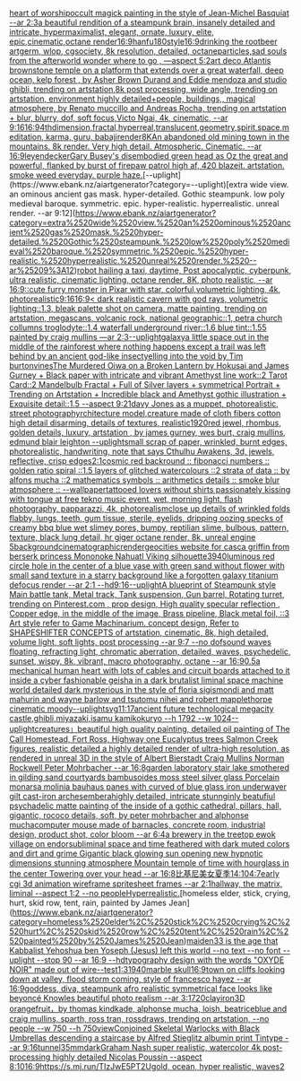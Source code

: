 [heart of worship](https://www.ebank.nz/aiartgenerator?category=heart%2520of%2520worship)[occult magick painting in the style of Jean-Michel Basquiat --ar 2:3](https://www.ebank.nz/aiartgenerator?category=occult%2520magick%2520painting%2520in%2520the%2520style%2520of%2520Jean-Michel%2520Basquiat%2520--ar%25202%3A3)[a beautiful rendition of a steampunk brain, insanely detailed and intricate, hypermaximalist, elegant, ornate, luxury, elite, epic,cinematic,octane render](https://www.ebank.nz/aiartgenerator?category=a%2520beautiful%2520rendition%2520of%2520a%2520steampunk%2520brain%2C%2520insanely%2520detailed%2520and%2520intricate%2C%2520hypermaximalist%2C%2520elegant%2C%2520ornate%2C%2520luxury%2C%2520elite%2C%2520epic%2Ccinematic%2Coctane%2520render)[16:9](https://www.ebank.nz/aiartgenerator?category=16%3A9)[hanfu](https://www.ebank.nz/aiartgenerator?category=hanfu)[180](https://www.ebank.nz/aiartgenerator?category=180)[style](https://www.ebank.nz/aiartgenerator?category=style)[16:9](https://www.ebank.nz/aiartgenerator?category=16%3A9)[drinking the rootbeer artgerm, wlop, cgsociety, 8k resolution, detailed, octane](https://www.ebank.nz/aiartgenerator?category=drinking%2520the%2520rootbeer%2520artgerm%2C%2520wlop%2C%2520cgsociety%2C%25208k%2520resolution%2C%2520detailed%2C%2520octane)[particles,](https://www.ebank.nz/aiartgenerator?category=particles%2C)[sad souls from the afterworld wonder where to go , —aspect 5:2](https://www.ebank.nz/aiartgenerator?category=sad%2520souls%2520from%2520the%2520afterworld%2520wonder%2520where%2520to%2520go%2520%2C%2520%E2%80%94aspect%25205%3A2)[art deco Atlantis brownstone temple on a platform that extends over a great waterfall, deep ocean, kelp forest , by Asher Brown Durand and Eddie mendoza and studio ghibli, trending on artstation,8k post processing, wide angle, trending on artstation, environment highly detailed+people, buildings,, magical atmosphere, by Renato muccillo and Andreas Rocha, trending on artstation + blur, blurry, dof, soft focus,Victo Ngai, 4k, cinematic, --ar 9:16](https://www.ebank.nz/aiartgenerator?category=art%2520deco%2520Atlantis%2520brownstone%2520temple%2520on%2520a%2520platform%2520that%2520extends%2520over%2520a%2520great%2520waterfall%2C%2520deep%2520ocean%2C%2520kelp%2520forest%2520%2C%2520by%2520Asher%2520Brown%2520Durand%2520and%2520Eddie%2520mendoza%2520and%2520studio%2520ghibli%2C%2520trending%2520on%2520artstation%2C8k%2520post%2520processing%2C%2520wide%2520angle%2C%2520trending%2520on%2520artstation%2C%2520environment%2520highly%2520detailed%2Bpeople%2C%2520buildings%2C%2C%2520magical%2520atmosphere%2C%2520by%2520Renato%2520muccillo%2520and%2520Andreas%2520Rocha%2C%2520trending%2520on%2520artstation%2520%2B%2520blur%2C%2520blurry%2C%2520dof%2C%2520soft%2520focus%2CVicto%2520Ngai%2C%25204k%2C%2520cinematic%2C%2520--ar%25209%3A16)[16:9](https://www.ebank.nz/aiartgenerator?category=16%3A9)[4thdimension,fractal,hyperreal,translucent,geometry,spirit,space,meditation, karma, guru, babaji](https://www.ebank.nz/aiartgenerator?category=4thdimension%2Cfractal%2Chyperreal%2Ctranslucent%2Cgeometry%2Cspirit%2Cspace%2Cmeditation%2C%2520karma%2C%2520guru%2C%2520babaji)[render](https://www.ebank.nz/aiartgenerator?category=render)[8K](https://www.ebank.nz/aiartgenerator?category=8K)[An abandoned old mining town in the mountains. 8k render. Very high detail. Atmospheric. Cinematic. --ar 16:9](https://www.ebank.nz/aiartgenerator?category=An%2520abandoned%2520old%2520mining%2520town%2520in%2520the%2520mountains.%25208k%2520render.%2520Very%2520high%2520detail.%2520Atmospheric.%2520Cinematic.%2520--ar%252016%3A9)[leyendecker](https://www.ebank.nz/aiartgenerator?category=leyendecker)[Gary Busey's disembodied green head as Oz the great and powerful, flanked by burst of fire](https://www.ebank.nz/aiartgenerator?category=Gary%2520Busey%27s%2520disembodied%2520green%2520head%2520as%2520Oz%2520the%2520great%2520and%2520powerful%2C%2520flanked%2520by%2520burst%2520of%2520fire)[paw patrol high af, 420 blazeit. artstation. smoke weed everyday. purple haze.](https://www.ebank.nz/aiartgenerator?category=paw%2520patrol%2520high%2520af%2C%2520420%2520blazeit.%2520artstation.%2520smoke%2520weed%2520everyday.%2520purple%2520haze.)[--uplight](https://www.ebank.nz/aiartgenerator?category=--uplight)[extra wide view. an ominous ancient gas mask. hyper-detailed. Gothic steampunk. low poly medieval baroque. symmetric. epic. hyper-realistic. hyperrealistic. unreal render. --ar 9:12](https://www.ebank.nz/aiartgenerator?category=extra%2520wide%2520view.%2520an%2520ominous%2520ancient%2520gas%2520mask.%2520hyper-detailed.%2520Gothic%2520steampunk.%2520low%2520poly%2520medieval%2520baroque.%2520symmetric.%2520epic.%2520hyper-realistic.%2520hyperrealistic.%2520unreal%2520render.%2520--ar%25209%3A12)[robot hailing a taxi, daytime, Post apocalyptic, cyberpunk, ultra realistic, cinematic lighting, octane render, 8K, photo realistic,  --ar 16:9](https://www.ebank.nz/aiartgenerator?category=robot%2520hailing%2520a%2520taxi%2C%2520daytime%2C%2520Post%2520apocalyptic%2C%2520cyberpunk%2C%2520ultra%2520realistic%2C%2520cinematic%2520lighting%2C%2520octane%2520render%2C%25208K%2C%2520photo%2520realistic%2C%2520%2520--ar%252016%3A9)[::](https://www.ebank.nz/aiartgenerator?category=%3A%3A)[cute furry monster in Pixar with star, colorful,volumetric lighting, 4k, photorealistic](https://www.ebank.nz/aiartgenerator?category=cute%2520furry%2520monster%2520in%2520Pixar%2520with%2520star%2C%2520colorful%2Cvolumetric%2520lighting%2C%25204k%2C%2520photorealistic)[9:16](https://www.ebank.nz/aiartgenerator?category=9%3A16)[16:9](https://www.ebank.nz/aiartgenerator?category=16%3A9)[< dark realistic cavern with god rays, volumetric lighting::1.3, bleak palette shot on camera, matte painting, trending on artstation, megascans, volcanic rock, national geographic::1, petra church collumns troglodyte::1.4 waterfall underground river::1.6 blue tint::1.55 painted by craig mullins —ar 2:3](https://www.ebank.nz/aiartgenerator?category=%3C%2520dark%2520realistic%2520cavern%2520with%2520god%2520rays%2C%2520volumetric%2520lighting%3A%3A1.3%2C%2520bleak%2520palette%2520shot%2520on%2520camera%2C%2520matte%2520painting%2C%2520trending%2520on%2520artstation%2C%2520megascans%2C%2520volcanic%2520rock%2C%2520national%2520geographic%3A%3A1%2C%2520petra%2520church%2520collumns%2520troglodyte%3A%3A1.4%2520waterfall%2520underground%2520river%3A%3A1.6%2520blue%2520tint%3A%3A1.55%2520painted%2520by%2520craig%2520mullins%2520%E2%80%94ar%25202%3A3)[--uplight](https://www.ebank.nz/aiartgenerator?category=--uplight)[galaxy](https://www.ebank.nz/aiartgenerator?category=galaxy)[a little space out in the middle of the rainforest where nothing happens except a trail was left behind by an ancient god-like insect](https://www.ebank.nz/aiartgenerator?category=a%2520little%2520space%2520out%2520in%2520the%2520middle%2520of%2520the%2520rainforest%2520where%2520nothing%2520happens%2520except%2520a%2520trail%2520was%2520left%2520behind%2520by%2520an%2520ancient%2520god-like%2520insect)[yelling into the void by Tim burton](https://www.ebank.nz/aiartgenerator?category=yelling%2520into%2520the%2520void%2520by%2520Tim%2520burton)[vines](https://www.ebank.nz/aiartgenerator?category=vines)[The Murdered Oiwa on a Broken Lantern by Hokusai and James Gurney + Black paper with intricate and vibrant Amethyst line work::2 Tarot Card::2 Mandelbulb Fractal + Full of Silver layers + symmetrical Portrait + Trending on Artstation + Incredible black and Amethyst gothic illustration + Exquisite detail::1.5 --aspect 9:21](https://www.ebank.nz/aiartgenerator?category=The%2520Murdered%2520Oiwa%2520on%2520a%2520Broken%2520Lantern%2520by%2520Hokusai%2520and%2520James%2520Gurney%2520%2B%2520Black%2520paper%2520with%2520intricate%2520and%2520vibrant%2520Amethyst%2520line%2520work%3A%3A2%2520Tarot%2520Card%3A%3A2%2520Mandelbulb%2520Fractal%2520%2B%2520Full%2520of%2520Silver%2520layers%2520%2B%2520symmetrical%2520Portrait%2520%2B%2520Trending%2520on%2520Artstation%2520%2B%2520Incredible%2520black%2520and%2520Amethyst%2520gothic%2520illustration%2520%2B%2520Exquisite%2520detail%3A%3A1.5%2520--aspect%25209%3A21)[davy Jones as a muppet, photorealistic, street photography](https://www.ebank.nz/aiartgenerator?category=davy%2520Jones%2520as%2520a%2520muppet%2C%2520photorealistic%2C%2520street%2520photography)[rchitecture model,creature made of cloth fibers cotton high detail disarming, details of textures, realistic](https://www.ebank.nz/aiartgenerator?category=rchitecture%2520model%2Ccreature%2520made%2520of%2520cloth%2520fibers%2520cotton%2520high%2520detail%2520disarming%2C%2520details%2520of%2520textures%2C%2520realistic)[1920](https://www.ebank.nz/aiartgenerator?category=1920)[red jewel, rhombus, golden details, luxury, artstation , by james gurney, wes burt, craig mullins, edmund blair leighton  --uplight](https://www.ebank.nz/aiartgenerator?category=red%2520jewel%2C%2520rhombus%2C%2520golden%2520details%2C%2520luxury%2C%2520artstation%2520%2C%2520by%2520james%2520gurney%2C%2520wes%2520burt%2C%2520craig%2520mullins%2C%2520edmund%2520blair%2520leighton%2520%2520--uplight)[small scrap of paper, wrinkled, burnt edges, photorealistic, handwriting, note that says Cthulhu Awakens, 3d, jewels, reflective, crisp edges](https://www.ebank.nz/aiartgenerator?category=small%2520scrap%2520of%2520paper%2C%2520wrinkled%2C%2520burnt%2520edges%2C%2520photorealistic%2C%2520handwriting%2C%2520note%2520that%2520says%2520Cthulhu%2520Awakens%2C%25203d%2C%2520jewels%2C%2520reflective%2C%2520crisp%2520edges)[2:1](https://www.ebank.nz/aiartgenerator?category=2%3A1)[cosmic red backround :: fibonacci numbers :: golden ratio spiral ::1.5 layers of glitched watercolours ::2 strata of data :: by alfons mucha ::2 mathematics symbols :: arithmetics details :: smoke blur atmosphere :: --wallpaper](https://www.ebank.nz/aiartgenerator?category=cosmic%2520red%2520backround%2520%3A%3A%2520fibonacci%2520numbers%2520%3A%3A%2520golden%2520ratio%2520spiral%2520%3A%3A1.5%2520layers%2520of%2520glitched%2520watercolours%2520%3A%3A2%2520strata%2520of%2520data%2520%3A%3A%2520by%2520alfons%2520mucha%2520%3A%3A2%2520mathematics%2520symbols%2520%3A%3A%2520arithmetics%2520details%2520%3A%3A%2520smoke%2520blur%2520atmosphere%2520%3A%3A%2520--wallpaper)[tattooed lovers without shirts passionately kissing with tongue at free tekno music event, wet, morning light, flash photography, papparazzi, 4k, photorealism](https://www.ebank.nz/aiartgenerator?category=tattooed%2520lovers%2520without%2520shirts%2520passionately%2520kissing%2520with%2520tongue%2520at%2520free%2520tekno%2520music%2520event%2C%2520wet%2C%2520morning%2520light%2C%2520flash%2520photography%2C%2520papparazzi%2C%25204k%2C%2520photorealism)[close up details of wrinkled folds flabby, lungs, teeth, gum tissue, sterile, eyelids, dripping oozing specks of creamy bbq blue wet slimey pores, bumpy, reptilian slime, bulbous, pattern, texture, black lung detail, hr giger octane render, 8k, unreal engine 5](https://www.ebank.nz/aiartgenerator?category=close%2520up%2520details%2520of%2520wrinkled%2520folds%2520flabby%2C%2520lungs%2C%2520teeth%2C%2520gum%2520tissue%2C%2520sterile%2C%2520eyelids%2C%2520dripping%2520oozing%2520specks%2520of%2520creamy%2520bbq%2520blue%2520wet%2520slimey%2520pores%2C%2520bumpy%2C%2520reptilian%2520slime%2C%2520bulbous%2C%2520pattern%2C%2520texture%2C%2520black%2520lung%2520detail%2C%2520hr%2520giger%2520octane%2520render%2C%25208k%2C%2520unreal%2520engine%25205)[background](https://www.ebank.nz/aiartgenerator?category=background)[cinematographic](https://www.ebank.nz/aiartgenerator?category=cinematographic)[render](https://www.ebank.nz/aiartgenerator?category=render)[geocities website for casca griffin from berserk princess Mononoke Nahuatl Viking silhouette](https://www.ebank.nz/aiartgenerator?category=geocities%2520website%2520for%2520casca%2520griffin%2520from%2520berserk%2520princess%2520Mononoke%2520Nahuatl%2520Viking%2520silhouette)[3940](https://www.ebank.nz/aiartgenerator?category=3940)[luminous red circle hole in the center of a blue vase with green sand without flower with small sand texture in a starry background like a forgotten galaxy titanium defocus render --ar 2:1 --hd](https://www.ebank.nz/aiartgenerator?category=luminous%2520red%2520circle%2520hole%2520in%2520the%2520center%2520of%2520a%2520blue%2520vase%2520with%2520green%2520sand%2520without%2520flower%2520with%2520small%2520sand%2520texture%2520in%2520a%2520starry%2520background%2520like%2520a%2520forgotten%2520galaxy%2520titanium%2520defocus%2520render%2520--ar%25202%3A1%2520--hd)[9:16](https://www.ebank.nz/aiartgenerator?category=9%3A16)[--uplight](https://www.ebank.nz/aiartgenerator?category=--uplight)[A blueprint of Steampunk style Main battle tank,  Metal track,  Tank suspension, Gun barrel, Rotating turret, trending on Pinterest.com  , prop design, High quality specular reflection , Copper  edge, in the middle of the image, Brass pipeline,  Black metal foil,  ::3  Art style refer to Game Machinarium.  concept design, Refer to SHAPESHIFTER CONCEPTS  of artstation, cinematic,  8k, high detailed,  volume light,  soft lights,  post processing    --ar 9:7   --no dof](https://www.ebank.nz/aiartgenerator?category=A%2520blueprint%2520of%2520Steampunk%2520style%2520Main%2520battle%2520tank%2C%2520%2520Metal%2520track%2C%2520%2520Tank%2520suspension%2C%2520Gun%2520barrel%2C%2520Rotating%2520turret%2C%2520trending%2520on%2520Pinterest.com%2520%2520%2C%2520prop%2520design%2C%2520High%2520quality%2520specular%2520reflection%2520%2C%2520Copper%2520%2520edge%2C%2520in%2520the%2520middle%2520of%2520the%2520image%2C%2520Brass%2520pipeline%2C%2520%2520Black%2520metal%2520foil%2C%2520%2520%3A%3A3%2520%2520Art%2520style%2520refer%2520to%2520Game%2520Machinarium.%2520%2520concept%2520design%2C%2520Refer%2520to%2520SHAPESHIFTER%2520CONCEPTS%2520%2520of%2520artstation%2C%2520cinematic%2C%2520%25208k%2C%2520high%2520detailed%2C%2520%2520volume%2520light%2C%2520%2520soft%2520lights%2C%2520%2520post%2520processing%2520%2520%2520%2520--ar%25209%3A7%2520%2520%2520--no%2520dof)[sound waves floating, refracting light, chromatic aberration, detailed, waves, psychedelic, sunset, wispy, 8k, vibrant, macro photography, octane --ar 16:9](https://www.ebank.nz/aiartgenerator?category=sound%2520waves%2520floating%2C%2520refracting%2520light%2C%2520chromatic%2520aberration%2C%2520detailed%2C%2520waves%2C%2520psychedelic%2C%2520sunset%2C%2520wispy%2C%25208k%2C%2520vibrant%2C%2520macro%2520photography%2C%2520octane%2520--ar%252016%3A9)[0.5](https://www.ebank.nz/aiartgenerator?category=0.5)[a mechanical human heart with lots of cables and circuit boards attached to it inside a cyber fashionable geisha in a dark brutalist liminal space machine world detailed dark mysterious in the style of floria sigismondi and matt mahurin and wayne barlow and tsutomu nihei and robert mapplethorpe cinematic moody](https://www.ebank.nz/aiartgenerator?category=a%2520mechanical%2520human%2520heart%2520with%2520lots%2520of%2520cables%2520and%2520circuit%2520boards%2520attached%2520to%2520it%2520inside%2520a%2520cyber%2520fashionable%2520geisha%2520in%2520a%2520dark%2520brutalist%2520liminal%2520space%2520machine%2520world%2520detailed%2520dark%2520mysterious%2520in%2520the%2520style%2520of%2520floria%2520sigismondi%2520and%2520matt%2520mahurin%2520and%2520wayne%2520barlow%2520and%2520tsutomu%2520nihei%2520and%2520robert%2520mapplethorpe%2520cinematic%2520moody)[--uplight](https://www.ebank.nz/aiartgenerator?category=--uplight)[svg](https://www.ebank.nz/aiartgenerator?category=svg)[11:17](https://www.ebank.nz/aiartgenerator?category=11%3A17)[ancient future technological megacity castle,ghibli,miyazaki,isamu kamikokuryo  --h 1792  --w 1024](https://www.ebank.nz/aiartgenerator?category=ancient%2520future%2520technological%2520megacity%2520castle%2Cghibli%2Cmiyazaki%2Cisamu%2520kamikokuryo%2520%2520--h%25201792%2520%2520--w%25201024)[--uplight](https://www.ebank.nz/aiartgenerator?category=--uplight)[creatures」](https://www.ebank.nz/aiartgenerator?category=creatures%E3%80%8D)[beautiful high quality painting, detailed oil painting of The Call Homestead, Fort Ross, Highway one Eucalyptus trees  Salmon Creek figures, realistic detailed a highly detailed render of ultra-high resolution, as rendered in unreal 3D in the style of Albert Bierstadt Craig Mullins Norman Rockwell Peter Mohrbacher  --ar 16:8](https://www.ebank.nz/aiartgenerator?category=beautiful%2520high%2520quality%2520painting%2C%2520detailed%2520oil%2520painting%2520of%2520The%2520Call%2520Homestead%2C%2520Fort%2520Ross%2C%2520Highway%2520one%2520Eucalyptus%2520trees%2520%2520Salmon%2520Creek%2520figures%2C%2520realistic%2520detailed%2520a%2520highly%2520detailed%2520render%2520of%2520ultra-high%2520resolution%2C%2520as%2520rendered%2520in%2520unreal%25203D%2520in%2520the%2520style%2520of%2520Albert%2520Bierstadt%2520Craig%2520Mullins%2520Norman%2520Rockwell%2520Peter%2520Mohrbacher%2520%2520--ar%252016%3A8)[garden laboratory stair  lake  smothered in gilding sand courtyards bambusoides moss steel silver glass  Porcelain monarsa molinia bauhaus panes with curved of blue glass iron underwayer gilt cast-iron arches](https://www.ebank.nz/aiartgenerator?category=garden%2520laboratory%2520stair%2520%2520lake%2520%2520smothered%2520in%2520gilding%2520sand%2520courtyards%2520bambusoides%2520moss%2520steel%2520silver%2520glass%2520%2520Porcelain%2520monarsa%2520molinia%2520bauhaus%2520panes%2520with%2520curved%2520of%2520blue%2520glass%2520iron%2520underwayer%2520gilt%2520cast-iron%2520arches)[embera](https://www.ebank.nz/aiartgenerator?category=embera)[highly detailed, intricate stunnginly beatufiul psychadelic matte painting of the inside of a gothic cathedral, pillars, hall, gigantic, rococo details, soft, by peter mohrbacher and alphonse mucha](https://www.ebank.nz/aiartgenerator?category=highly%2520detailed%2C%2520intricate%2520stunnginly%2520beatufiul%2520psychadelic%2520matte%2520painting%2520of%2520the%2520inside%2520of%2520a%2520gothic%2520cathedral%2C%2520pillars%2C%2520hall%2C%2520gigantic%2C%2520rococo%2520details%2C%2520soft%2C%2520by%2520peter%2520mohrbacher%2520and%2520alphonse%2520mucha)[computer mouse made of barnacles, concrete room, industrial design, product shot, color bloom --ar 6:4](https://www.ebank.nz/aiartgenerator?category=computer%2520mouse%2520made%2520of%2520barnacles%2C%2520concrete%2520room%2C%2520industrial%2520design%2C%2520product%2520shot%2C%2520color%2520bloom%2520--ar%25206%3A4)[a brewery in the treetop ewok  village on endor](https://www.ebank.nz/aiartgenerator?category=a%2520brewery%2520in%2520the%2520treetop%2520ewok%2520%2520village%2520on%2520endor)[subliminal space and time feathered with dark muted colors and dirt and grime Gigantic black glowing sun opening new hypnotic dimensions stunning atmosphere Mountain temple of time with hourglass in the center Towering over your head --ar 16:8](https://www.ebank.nz/aiartgenerator?category=subliminal%2520space%2520and%2520time%2520feathered%2520with%2520dark%2520muted%2520colors%2520and%2520dirt%2520and%2520grime%2520Gigantic%2520black%2520glowing%2520sun%2520opening%2520new%2520hypnotic%2520dimensions%2520stunning%2520atmosphere%2520Mountain%2520temple%2520of%2520time%2520with%2520hourglass%2520in%2520the%2520center%2520Towering%2520over%2520your%2520head%2520--ar%252016%3A8)[比基尼美女夏季](https://www.ebank.nz/aiartgenerator?category=%E6%AF%94%E5%9F%BA%E5%B0%BC%E7%BE%8E%E5%A5%B3%E5%A4%8F%E5%AD%A3)[14:10](https://www.ebank.nz/aiartgenerator?category=14%3A10)[4:7](https://www.ebank.nz/aiartgenerator?category=4%3A7)[early cgi 3d animation wireframe spritesheet frames --ar 2:1](https://www.ebank.nz/aiartgenerator?category=early%2520cgi%25203d%2520animation%2520wireframe%2520spritesheet%2520frames%2520--ar%25202%3A1)[hallway, the matrix, liminal --aspect 1:2 --no people](https://www.ebank.nz/aiartgenerator?category=hallway%2C%2520the%2520matrix%2C%2520liminal%2520--aspect%25201%3A2%2520--no%2520people)[Hyperrealistic.](https://www.ebank.nz/aiartgenerator?category=Hyperrealistic.)[homeless elder, stick, crying, hurt, skid row, tent, rain, painted by James Jean](https://www.ebank.nz/aiartgenerator?category=homeless%2520elder%2C%2520stick%2C%2520crying%2C%2520hurt%2C%2520skid%2520row%2C%2520tent%2C%2520rain%2C%2520painted%2520by%2520James%2520Jean)[maiden](https://www.ebank.nz/aiartgenerator?category=maiden)[](https://www.ebank.nz/aiartgenerator?category=)[33 is the age that Kabbalist Yehoshua ben Yoseph (Jesus) left this world --no text --no font --uplight --stop 90 --ar 16:9 --hd](https://www.ebank.nz/aiartgenerator?category=33%2520is%2520the%2520age%2520that%2520Kabbalist%2520Yehoshua%2520ben%2520Yoseph%2520%28Jesus%29%2520left%2520this%2520world%2520--no%2520text%2520--no%2520font%2520--uplight%2520--stop%252090%2520--ar%252016%3A9%2520--hd)[typography design with the words "OXYDE NOIR" made out of wire](https://www.ebank.nz/aiartgenerator?category=typography%2520design%2520with%2520the%2520words%2520%22OXYDE%2520NOIR%22%2520made%2520out%2520of%2520wire)[--test](https://www.ebank.nz/aiartgenerator?category=--test)[1:3](https://www.ebank.nz/aiartgenerator?category=1%3A3)[1940](https://www.ebank.nz/aiartgenerator?category=1940)[marble skull](https://www.ebank.nz/aiartgenerator?category=marble%2520skull)[16:9](https://www.ebank.nz/aiartgenerator?category=16%3A9)[town on cliffs looking down at valley, flood storm coming, style of francesco hayez --ar 16:9](https://www.ebank.nz/aiartgenerator?category=town%2520on%2520cliffs%2520looking%2520down%2520at%2520valley%2C%2520flood%2520storm%2520coming%2C%2520style%2520of%2520francesco%2520hayez%2520--ar%252016%3A9)[goddess, diva, steampunk afro realistic symmetrical face looks like beyoncé Knowles beautiful photo realism --ar 3:1](https://www.ebank.nz/aiartgenerator?category=goddess%2C%2520diva%2C%2520steampunk%2520afro%2520realistic%2520symmetrical%2520face%2520looks%2520like%2520beyonc%C3%A9%2520Knowles%2520beautiful%2520photo%2520realism%2520--ar%25203%3A1)[720](https://www.ebank.nz/aiartgenerator?category=720)[clay](https://www.ebank.nz/aiartgenerator?category=clay)[iron](https://www.ebank.nz/aiartgenerator?category=iron)[3D orangefruit，by thomas kindkade, alphonse mucha, loish, beatriceblue and craig mullins, sparth, ross tran, rossdraws, trending on artstation, --no people --w 750 --h 750](https://www.ebank.nz/aiartgenerator?category=3D%2520orangefruit%EF%BC%8Cby%2520thomas%2520kindkade%2C%2520alphonse%2520mucha%2C%2520loish%2C%2520beatriceblue%2520and%2520craig%2520mullins%2C%2520sparth%2C%2520ross%2520tran%2C%2520rossdraws%2C%2520trending%2520on%2520artstation%2C%2520--no%2520people%2520--w%2520750%2520--h%2520750)[view](https://www.ebank.nz/aiartgenerator?category=view)[Conjoined Skeletal Warlocks with Black Umbrellas descending a staircase by Alfred Stieglitz albumin print Tintype --ar 9:16](https://www.ebank.nz/aiartgenerator?category=Conjoined%2520Skeletal%2520Warlocks%2520with%2520Black%2520Umbrellas%2520descending%2520a%2520staircase%2520by%2520Alfred%2520Stieglitz%2520albumin%2520print%2520Tintype%2520--ar%25209%3A16)[tunnel](https://www.ebank.nz/aiartgenerator?category=tunnel)[35mm](https://www.ebank.nz/aiartgenerator?category=35mm)[dark](https://www.ebank.nz/aiartgenerator?category=dark)[Graham Nash super realistic, watercolor 4k post-processing highly detailed Nicolas Poussin --aspect 8:10](https://www.ebank.nz/aiartgenerator?category=Graham%2520Nash%2520super%2520realistic%2C%2520watercolor%25204k%2520post-processing%2520highly%2520detailed%2520Nicolas%2520Poussin%2520--aspect%25208%3A10)[16:9](https://www.ebank.nz/aiartgenerator?category=16%3A9)[<https://s.mj.run/TIzJwE5PT2U>](https://www.ebank.nz/aiartgenerator?category=%3Chttps%3A//s.mj.run/TIzJwE5PT2U%3E)[gold, ocean, hyper realistic, waves](https://www.ebank.nz/aiartgenerator?category=gold%2C%2520ocean%2C%2520hyper%2520realistic%2C%2520waves)[2](https://www.ebank.nz/aiartgenerator?category=2)